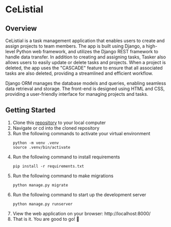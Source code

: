 # CeListial

## Overview

CeListial is a task management application that enables users to create and assign projects to team members. The app is built using Django, a high-level Python web framework, and utilizes the Django REST framework to handle data transfer. In addition to creating and assigning tasks, Tasker also allows users to easily update or delete tasks and projects. When a project is deleted, the app uses the "CASCADE" feature to ensure that all associated tasks are also deleted, providing a streamlined and efficient workflow.

Django ORM manages the database models and queries, enabling seamless data retrieval and storage. The front-end is designed using HTML and CSS, providing a user-friendly interface for managing projects and tasks.

## Getting Started

1. Clone this [repository](https://github.com/sukchung/CeListial.git) to your local computer
2. Navigate or cd into the cloned repository
3. Run the following commands to activate your virtual environment
    ```
    python -m venv .venv
    source .venv/bin/activate
    ```
4. Run the following command to install requirements
    ```
    pip install -r requirements.txt
    ```
5. Run the following command to make migrations
    ```
    python manage.py migrate
    ```
6. Run the following command to start up the development server
    ```
    python manage.py runserver
    ```
7. View the web application on your browser: http://localhost:8000/
8. That is it. You are good to go! 🏁
